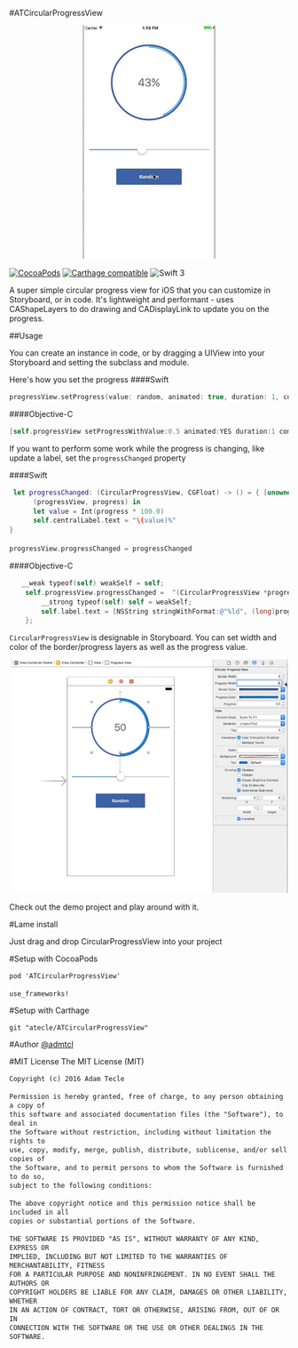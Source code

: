 
#ATCircularProgressView
<p align="center">
  <img height="420" src="assets/screenshot.gif"/>
</p>

[![CocoaPods](https://img.shields.io/cocoapods/v/ATCircularProgressView.svg)](http://www.cocoapods.org/?q=atcircularprogressview)
[![Carthage compatible](https://img.shields.io/badge/Carthage-compatible-4BC51D.svg?style=flat)](https://github.com/Carthage/Carthage)
![Swift 3](https://img.shields.io/badge/swift-3-orange.svg)

A super simple circular progress view for iOS that you can customize in Storyboard, or in code. It's lightweight and performant - uses CAShapeLayers to do drawing and CADisplayLink to update you on the progress.

##Usage

You can create an instance in code, or by dragging a UIView into your Storyboard and setting the subclass and module.

Here's how you set the progress
####Swift
```swift
progressView.setProgress(value: random, animated: true, duration: 1, completion: nil)
```
####Objective-C
```objective-c
[self.progressView setProgressWithValue:0.5 animated:YES duration:1 completion:nil];
```

If you want to perform some work while the progress is changing, like update a label, set the `progressChanged` property

####Swift
```swift
 let progressChanged: (CircularProgressView, CGFloat) -> () = { [unowned self]
      (progressView, progress) in
      let value = Int(progress * 100.0)
      self.centralLabel.text = "\(value)%"
}
        
progressView.progressChanged = progressChanged
```

####Objective-C
```objective-c
   __weak typeof(self) weakSelf = self;
    self.progressView.progressChanged =  ^(CircularProgressView *progressView, CGFloat progress) {
        __strong typeof(self) self = weakSelf;
        self.label.text = [NSString stringWithFormat:@"%ld", (long)progress];
    };
```

`CircularProgressView` is designable in Storyboard. You can set width and color of the border/progress layers as well as the progress value.

<p align="center">
  <img height="420" src="assets/ib-screenshot.gif"/>
</p>

Check out the demo project and play around with it.

#Lame install

Just drag and drop CircularProgressView into your project

#Setup with CocoaPods

```
pod 'ATCircularProgressView'

use_frameworks!
```

#Setup with Carthage

```
git "atecle/ATCircularProgressView"
```

#Author
[@admtcl](https://twitter.com/admtcl)

#MIT License
    The MIT License (MIT)

    Copyright (c) 2016 Adam Tecle

    Permission is hereby granted, free of charge, to any person obtaining a copy of
    this software and associated documentation files (the "Software"), to deal in
    the Software without restriction, including without limitation the rights to
    use, copy, modify, merge, publish, distribute, sublicense, and/or sell copies of
    the Software, and to permit persons to whom the Software is furnished to do so,
    subject to the following conditions:

    The above copyright notice and this permission notice shall be included in all
    copies or substantial portions of the Software.

    THE SOFTWARE IS PROVIDED "AS IS", WITHOUT WARRANTY OF ANY KIND, EXPRESS OR
    IMPLIED, INCLUDING BUT NOT LIMITED TO THE WARRANTIES OF MERCHANTABILITY, FITNESS
    FOR A PARTICULAR PURPOSE AND NONINFRINGEMENT. IN NO EVENT SHALL THE AUTHORS OR
    COPYRIGHT HOLDERS BE LIABLE FOR ANY CLAIM, DAMAGES OR OTHER LIABILITY, WHETHER
    IN AN ACTION OF CONTRACT, TORT OR OTHERWISE, ARISING FROM, OUT OF OR IN
    CONNECTION WITH THE SOFTWARE OR THE USE OR OTHER DEALINGS IN THE SOFTWARE.
